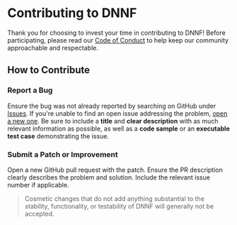 # Contributing to DNNF

Thank you for choosing to invest your time in contributing to DNNF!
Before participating, please read our [Code of Conduct](./CODE_OF_CONDUCT.md) 
to help keep our community approachable and respectable.

## How to Contribute

### Report a Bug

Ensure the bug was not already reported by searching on GitHub under [Issues](https://github.com/dlshriver/dnnf/issues).
If you're unable to find an open issue addressing the problem, [open a new one](https://github.com/dlshriver/dnnf/issues/new). 
Be sure to include a **title** and **clear description** with as much relevant information as possible, as well as a **code sample** or an **executable test case** demonstrating the issue.

### Submit a Patch or Improvement

Open a new GitHub pull request with the patch.
Ensure the PR description clearly describes the problem and solution. Include the relevant issue number if applicable.
<!-- 
TODO: Describe coding conventions, etc.
-->

> Cosmetic changes that do not add anything substantial to the stability, functionality, or testability of DNNF will generally not be accepted.

<!--
TODO:
## General Overview

Information on repo layout, standards, conventions, etc.
-->
